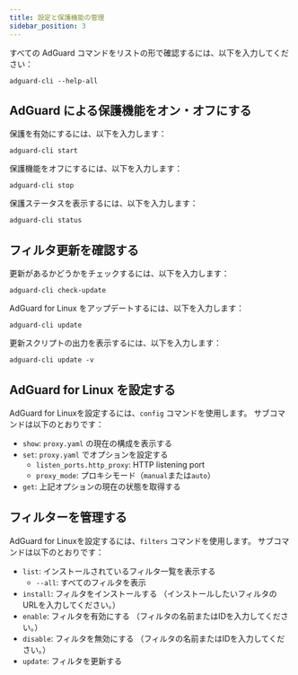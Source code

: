 ```yaml
---
title: 設定と保護機能の管理
sidebar_position: 3
---
```


すべての AdGuard コマンドをリストの形で確認するには、以下を入力してください：

```
adguard-cli --help-all
```

## AdGuard による保護機能をオン・オフにする

保護を有効にするには、以下を入力します：

```
adguard-cli start
```

保護機能をオフにするには、以下を入力します：

```
adguard-cli stop
```

保護ステータスを表示するには、以下を入力します：

```
adguard-cli status
```

## フィルタ更新を確認する

更新があるかどうかをチェックするには、以下を入力します：

```
adguard-cli check-update
```

AdGuard for Linux をアップデートするには、以下を入力します：

```
adguard-cli update
```

更新スクリプトの出力を表示するには、以下を入力します：

```
adguard-cli update -v
```

## AdGuard for Linux を設定する

AdGuard for Linuxを設定するには、`config` コマンドを使用します。 サブコマンドは以下のとおりです：

- `show`: `proxy.yaml` の現在の構成を表示する
- `set`: `proxy.yaml` でオプションを設定する
    - `listen_ports.http_proxy`: HTTP listening port
    - `proxy_mode`: プロキシモード（`manual`または`auto`）
- `get`: 上記オプションの現在の状態を取得する

## フィルターを管理する

AdGuard for Linuxを設定するには、`filters` コマンドを使用します。 サブコマンドは以下のとおりです：

- `list`: インストールされているフィルタ一覧を表示する
    - `--all`: すべてのフィルタを表示
- `install`: フィルタをインストールする （インストールしたいフィルタのURLを入力してください。）
- `enable`: フィルタを有効にする （フィルタの名前またはIDを入力してください。）
- `disable`: フィルタを無効にする （フィルタの名前またはIDを入力してください。）
- `update`: フィルタを更新する
